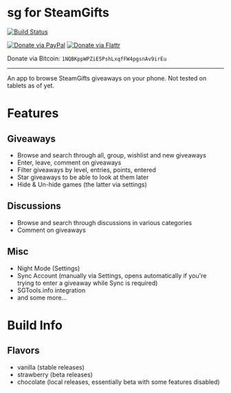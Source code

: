 # sg for SteamGifts
[![Build Status](https://travis-ci.org/SteamGifts/SteamGifts.svg?branch=master)](https://travis-ci.org/SteamGifts/SteamGifts)

[![Donate via PayPal](https://img.shields.io/badge/donate%20via-PayPal-green.svg)](https://www.paypal.com/cgi-bin/webscr?cmd=_s-xclick&hosted_button_id=Y6WJZY2VJHC6G)
[![Donate via Flattr](https://img.shields.io/badge/donate%20via-flattr-green.svg)](https://flattr.com/submit/auto?user_id=mabako&url=https://github.com/mabako/SteamGifts-app)

Donate via Bitcoin: `1NQBKppWPZiE5PshLxqfFW4pgsnAv9irEu`

---

An app to browse SteamGifts giveaways on your phone. Not tested on tablets as of yet.

# Features
## Giveaways
- Browse and search through all, group, wishlist and new giveaways
- Enter, leave, comment on giveaways
- Filter giveaways by level, entries, points, entered
- Star giveaways to be able to look at them later
- Hide & Un-hide games (the latter via settings)

## Discussions
- Browse and search through discussions in various categories
- Comment on giveaways

## Misc
- Night Mode (Settings)
- Sync Account (manually via Settings, opens automatically if you're trying to enter a giveaway while Sync is required)
- SGTools.info integration
- and some more...

# Build Info
## Flavors
- vanilla (stable releases)
- strawberry (beta releases)
- chocolate (local releases, essentially beta with some features disabled)
